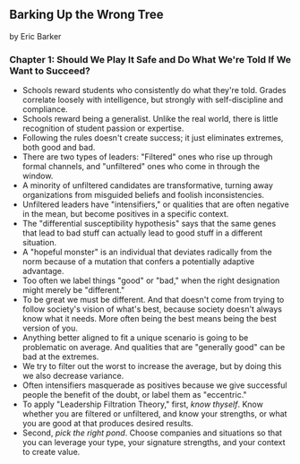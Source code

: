 ## Barking Up the Wrong Tree

by Eric Barker

### Chapter 1: Should We Play It Safe and Do What We're Told If We Want to Succeed?

* Schools reward students who consistently do what they're told. Grades correlate loosely with intelligence, but strongly with self-discipline and compliance.
* Schools reward being a generalist. Unlike the real world, there is little recognition of student passion or expertise.
* Following the rules doesn't create success; it just eliminates extremes, both good and bad.
* There are two types of leaders: "Filtered" ones who rise up through formal channels, and "unfiltered" ones who come in through the window.
* A minority of unfiltered candidates are transformative, turning away organizations from misguided beliefs and foolish inconsistencies.
* Unfiltered leaders have "intensifiers," or qualities that are often negative in the mean, but become positives in a specific context.
* The "differential susceptibility hypothesis" says that the same genes that lead to bad stuff can actually lead to good stuff in a different situation.
* A "hopeful monster" is an individual that deviates radically from the norm because of a mutation that confers a potentially adaptive advantage.
* Too often we label things "good" or "bad," when the right designation might merely be "different."
* To be great we must be different. And that doesn't come from trying to follow society's vision of what's best, because society doesn't always know what it needs. More often being the best means being the best version of you.
* Anything better aligned to fit a unique scenario is going to be problematic on average. And qualities that are "generally good" can be bad at the extremes.
* We try to filter out the worst to increase the average, but by doing this we also decrease variance.
* Often intensifiers masquerade as positives because we give successful people the benefit of the doubt, or label them as "eccentric."
* To apply "Leadership Filtration Theory," first, *know thyself*. Know whether you are filtered or unfiltered, and know your strengths, or what you are good at that produces desired results.
* Second, *pick the right pond*. Choose companies and situations so that you can leverage your type, your signature strengths, and your context to create value.
